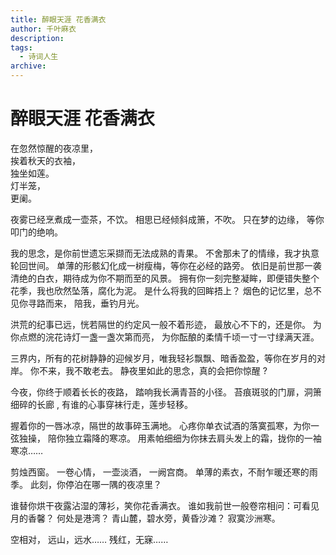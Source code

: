 ```yaml
---
title: 醉眼天涯 花香满衣
author: 千叶麻衣
description: 
tags:
  - 诗词人生
archive: 
---
```


# 醉眼天涯 花香满衣

在忽然惊醒的夜凉里，  
挨着秋天的衣袖，  
独坐如莲。  
灯半笼，  
更阑。  

夜雾已经烹煮成一壶茶，不饮。 
相思已经倾斜成箫，不吹。 
只在梦的边缘， 
等你叩门的绝响。 

我的思念，是你前世遗忘采撷而无法成熟的青果。 
不舍那未了的情缘，我才执意轮回世间。 
单薄的形骸幻化成一树瘦梅，等你在必经的路旁。 
依旧是前世那一袭清绝的白衣，期待成为你不期而至的风景。 
拥有你一刻完整凝眸，即便错失整个花季，我也欣然坠落，腐化为泥。 
是什么将我的回眸捂上？ 
烟色的记忆里，总不见你寻路而来， 
陪我，垂钓月光。 

洪荒的纪事已远，恍若隔世的约定风一般不着形迹， 
最放心不下的，还是你。 
为你点燃的浣花诗灯一盏一盏次第而亮， 
为你酝酿的柔情千顷一寸一寸绿满天涯。 

三界内，所有的花树静静的迎候岁月，唯我轻衫飘飘、暗香盈盈，等你在岁月的对岸。 
你不来，我不敢老去。 
静夜里如此的思念，真的会把你惊醒 ?

今夜，你终于顺着长长的夜路， 
踏响我长满青苔的小径。 
苔痕斑驳的门扉，洞箫细碎的长廊 ,
有谁的心事穿袜行走，莲步轻移。 

握着你的一唇冰凉，隔世的故事碎玉满地。 
心疼你单衣试酒的落寞孤寒，为你一弦独操， 
陪你独立霜降的寒凉。 
用素帕细细为你抹去肩头发上的霜，拢你的一袖寒凉…… 

剪烛西窗。 
一卷心情， 
一壶淡酒， 
一阙宫商。 
单薄的素衣，不耐乍暖还寒的雨季。 
此刻，你停泊在哪一隅的夜凉里？ 

谁替你烘干夜露沾湿的薄衫，笑你花香满衣。 
谁如我前世一般卷帘相问：可看见月的香馨？ 
何处是港湾？ 
青山麓，碧水旁，黄昏沙滩？ 
寂寞沙洲寒。 

空相对， 
远山，远水…… 
残红，无寐…… 
